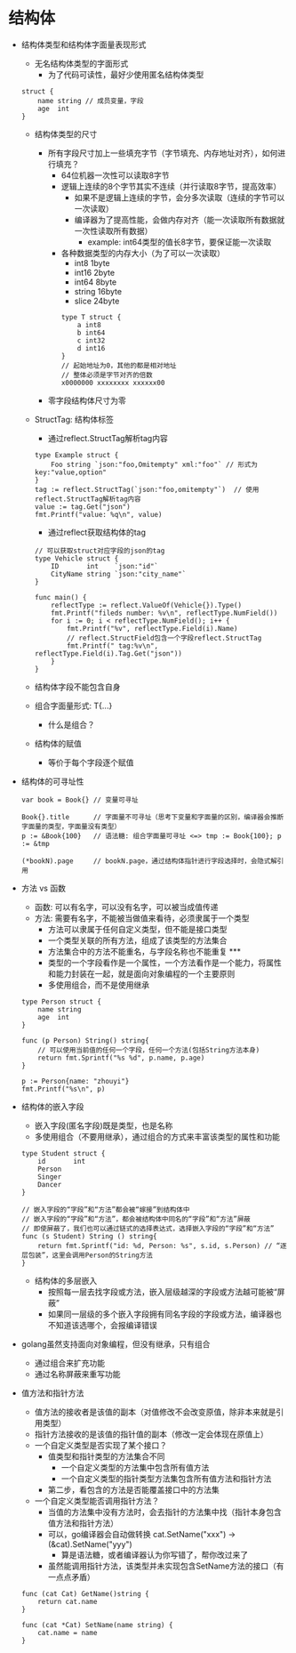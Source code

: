 # 结构体
* 结构体类型和结构体字面量表现形式
    * 无名结构体类型的字面形式
        * 为了代码可读性，最好少使用匿名结构体类型
    ```
    struct {
        name string // 成员变量，字段
        age  int
    }
    ```
    * 结构体类型的尺寸
        * 所有字段尺寸加上一些填充字节（字节填充、内存地址对齐），如何进行填充？
            * 64位机器一次性可以读取8字节
            * 逻辑上连续的8个字节其实不连续（并行读取8字节，提高效率）
                * 如果不是逻辑上连续的字节，会分多次读取（连续的字节可以一次读取）
                * 编译器为了提高性能，会做内存对齐（能一次读取所有数据就一次性读取所有数据）
                    * example: int64类型的值长8字节，要保证能一次读取
            * 各种数据类型的内存大小（为了可以一次读取）
                * int8   1byte
                * int16  2byte
                * int64  8byte
                * string 16byte
                * slice  24byte
                ```
                type T struct {
                    a int8     
                    b int64
                    c int32
                    d int16
                }
                // 起始地址为0，其他的都是相对地址
                // 整体必须是字节对齐的倍数
                x0000000 xxxxxxxx xxxxxx00
                ```
        * 零字段结构体尺寸为零

    * StructTag: 结构体标签
        * 通过reflect.StructTag解析tag内容
        ```
        type Example struct {
            Foo string `json:"foo,Omitempty" xml:"foo"` // 形式为key:"value,option"
        }
        tag := reflect.StructTag(`json:"foo,omitempty"`)  // 使用reflect.StructTag解析tag内容
        value := tag.Get("json")
        fmt.Printf("value: %q\n", value)
        ```
        * 通过reflect获取结构体的tag
        ```
        // 可以获取struct对应字段的json的tag
        type Vehicle struct {
            ID       int    `json:"id"`
            CityName string `json:"city_name"`
        }

        func main() {
            reflectType := reflect.ValueOf(Vehicle{}).Type()
            fmt.Printf("fileds number: %v\n", reflectType.NumField())
            for i := 0; i < reflectType.NumField(); i++ {
                fmt.Printf("%v", reflectType.Field(i).Name)
                // reflect.StructField包含一个字段reflect.StructTag
                fmt.Printf(" tag:%v\n", reflectType.Field(i).Tag.Get("json"))
            }
        }
        ```
    * 结构体字段不能包含自身
    * 组合字面量形式: T{...}
        * 什么是组合？
    * 结构体的赋值
        * 等价于每个字段逐个赋值

* 结构体的可寻址性
    ```
    var book = Book{} // 变量可寻址

    Book{}.title      // 字面量不可寻址（思考下变量和字面量的区别，编译器会推断字面量的类型，字面量没有类型）
    p := &Book{100}   // 语法糖: 组合字面量可寻址 <=> tmp := Book{100}; p := &tmp

    (*bookN).page     // bookN.page，通过结构体指针进行字段选择时，会隐式解引用
    ```

* 方法 vs 函数
    * 函数: 可以有名字，可以没有名字，可以被当成值传递
    * 方法: 需要有名字，不能被当做值来看待，必须隶属于一个类型
        * 方法可以隶属于任何自定义类型，但不能是接口类型
        * 一个类型关联的所有方法，组成了该类型的方法集合
        * 方法集合中的方法不能重名，与字段名称也不能重复 ***
        * 类型的一个字段看作是一个属性，一个方法看作是一个能力，将属性和能力封装在一起，就是面向对象编程的一个主要原则
        * 多使用组合，而不是使用继承
    ```
    type Person struct {
        name string
        age  int
    }

    func (p Person) String() string{
        // 可以使用当前值的任何一个字段，任何一个方法(包括String方法本身)
        return fmt.Sprintf("%s %d", p.name, p.age)
    }

    p := Person{name: "zhouyi"}
    fmt.Printf("%s\n", p)
    ```

* 结构体的嵌入字段
    * 嵌入字段(匿名字段)既是类型，也是名称
    * 多使用组合（不要用继承），通过组合的方式来丰富该类型的属性和功能
    ```
    type Student struct {
        id       int
        Person
        Singer
        Dancer
    }

    // 嵌入字段的“字段”和“方法”都会被“嫁接”到结构体中
    // 嵌入字段的“字段”和“方法”，都会被结构体中同名的“字段”和“方法”屏蔽
    // 即使屏蔽了，我们也可以通过链式的选择表达式，选择嵌入字段的“字段”和“方法”
    func (s Student) String () string{
        return fmt.Sprintf("id: %d, Person: %s", s.id, s.Person) // “逐层包装”，这里会调用Person的String方法
    }
    ```
    * 结构体的多层嵌入
        * 按照每一层去找字段或方法，嵌入层级越深的字段或方法越可能被“屏蔽”
        * 如果同一层级的多个嵌入字段拥有同名字段的字段或方法，编译器也不知道该选哪个，会报编译错误

* golang虽然支持面向对象编程，但没有继承，只有组合
    * 通过组合来扩充功能
    * 通过名称屏蔽来重写功能

* 值方法和指针方法
    * 值方法的接收者是该值的副本（对值修改不会改变原值，除非本来就是引用类型）
    * 指针方法接收的是该值的指针值的副本（修改一定会体现在原值上）
    * 一个自定义类型是否实现了某个接口？
        * 值类型和指针类型的方法集合不同
            * 一个自定义类型的方法集中包含所有值方法
            * 一个自定义类型的指针类型方法集包含所有值方法和指针方法
        * 第二步，看包含的方法是否能覆盖接口中的方法集
    * 一个自定义类型能否调用指针方法？
        * 当值的方法集中没有方法时，会去指针的方法集中找（指针本身包含值方法和指针方法）
        * 可以，go编译器会自动做转换 cat.SetName("xxx") -> (&cat).SetName("yyy")
            * 算是语法糖，或者编译器认为你写错了，帮你改过来了
        * 虽然能调用指针方法，该类型并未实现包含SetName方法的接口（有一点点矛盾）
    ```
    func (cat Cat) GetName()string {
        return cat.name
    }

    func (cat *Cat) SetName(name string) {
        cat.name = name
    }
    ```